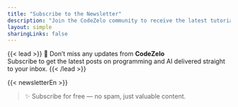 ```yaml
---
title: "Subscribe to the Newsletter"
description: "Join the CodeZelo community to receive the latest tutorials and articles directly in your inbox."
layout: simple
sharingLinks: false
---
```


{{< lead >}}
📩 Don’t miss any updates from **CodeZelo**  
Subscribe to get the latest posts on programming and AI delivered straight to your inbox.
{{< /lead >}}

{{< newsletterEn >}}

> ✨ Subscribe for free — no spam, just valuable content.

